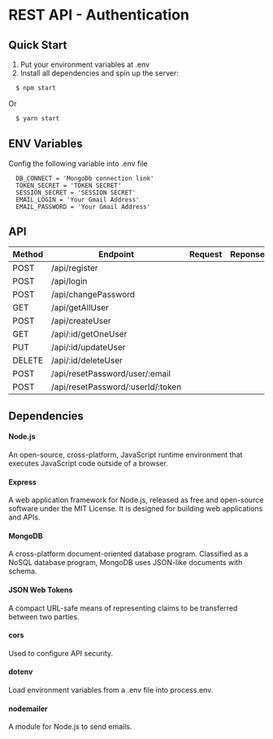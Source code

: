 # REST API - Authentication

## Quick Start
1. Put your environment variables at .env
2. Install all dependencies and spin up the server: 
  ``` javascript
    $ npm start
  ```
  Or
  ``` javascript
    $ yarn start
  ```

## ENV Variables
Config the following variable into .env file
  ```
    DB_CONNECT = 'MongoDb connection link'
    TOKEN_SECRET = 'TOKEN SECRET'
    SESSION_SECRET = 'SESSION SECRET'
    EMAIL_LOGIN = 'Your Gmail Address'
    EMAIL_PASSWORD = 'Your Gmail Address'
  ```

## API
| Method | Endpoint | Request | Reponse |
| ------ | ------ | ----- | ------- |
| POST   | /api/register | | |
| POST   | /api/login | | |
| POST   | /api/changePassword | | |
| GET   | /api/getAllUser | | |
| POST   | /api/createUser | | |
| GET   | /api/:id/getOneUser | | |
| PUT   | /api/:id/updateUser | | |
| DELETE   | /api/:id/deleteUser | | |
| POST | /api/resetPassword/user/:email | | |
| POST | /api/resetPassword/:userId/:token | | |

## Dependencies

#### Node.js
An open-source, cross-platform, JavaScript runtime environment that executes JavaScript code outside of a browser.

#### Express
A web application framework for Node.js, released as free and open-source software under the MIT License. It is designed for building web applications and APIs.

#### MongoDB
A cross-platform document-oriented database program. Classified as a NoSQL database program, MongoDB uses JSON-like documents with schema.

#### JSON Web Tokens
A compact URL-safe means of representing claims to be transferred between two parties. 

#### cors
Used to configure API security.

#### dotenv
Load environment variables from a .env file into process.env.

#### nodemailer
A module for Node.js to send emails.
